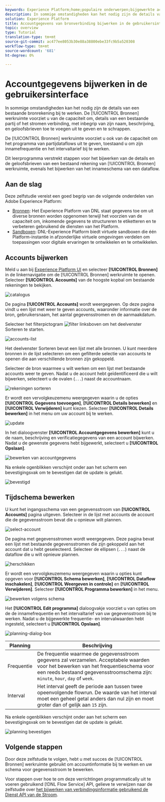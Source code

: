 ```yaml
---
keywords: Experience Platform;home;populaire onderwerpen;bijgewerkte accounts
description: In sommige omstandigheden kan het nodig zijn de details van een bestaande bronrekening bij te werken. De werkruimte Bronnen biedt u de mogelijkheid om details van een bestaande batch- of streamingverbinding toe te voegen, te bewerken en te verwijderen, inclusief de naam, beschrijving en referenties.
solution: Experience Platform
title: Accountgegevens van bronverbinding bijwerken in de gebruikersinterface
topic: overview
type: Tutorial
translation-type: tm+mt
source-git-commit: ac477ee8053b30e88a38800ebe33fc9b5a520308
workflow-type: tm+mt
source-wordcount: '681'
ht-degree: 0%

---
```



# Accountgegevens bijwerken in de gebruikersinterface

In sommige omstandigheden kan het nodig zijn de details van een bestaande bronrekening bij te werken. De [!UICONTROL Bronnen] werkruimte voorziet u van de capaciteit om, details van een bestaande partij of het stromen verbinding, met inbegrip van zijn naam, beschrijving, en geloofsbrieven toe te voegen uit te geven en te schrappen.

De [!UICONTROL Bronnen] werkruimte voorziet u ook van de capaciteit om het programma van partijdataflows uit te geven, toestaand u om zijn innamefrequentie en het intervaltarief bij te werken.

Dit leerprogramma verstrekt stappen voor het bijwerken van de details en de geloofsbrieven van een bestaand rekening van [!UICONTROL Bronnen] werkruimte, evenals het bijwerken van het innameschema van een dataflow.

## Aan de slag

Deze zelfstudie vereist een goed begrip van de volgende onderdelen van Adobe Experience Platform:

- [Bronnen](../../home.md): Het Experience Platform van DNL staat gegevens toe om uit diverse bronnen worden opgenomen terwijl het voorzien van de capaciteit om, inkomende gegevens te structureren te etiketteren en te verbeteren gebruikend de diensten van het Platform.
- [Sandboxen](../../../sandboxes/home.md): DNL-Experience Platform biedt virtuele sandboxen die één Platform-instantie in afzonderlijke virtuele omgevingen verdelen om toepassingen voor digitale ervaringen te ontwikkelen en te ontwikkelen.

## Accounts bijwerken

Meld u aan bij [Experience Platform UI](https://platform.adobe.com) en selecteer **[!UICONTROL Bronnen]** in de linkernavigatie om de [!UICONTROL Bronnen] werkruimte te openen. Selecteer **[!UICONTROL Accounts]** van de hoogste kopbal om bestaande rekeningen te bekijken.

![catalogus](../../images/tutorials/update/catalog.png)

De pagina **[!UICONTROL Accounts]** wordt weergegeven. Op deze pagina vindt u een lijst met weer te geven accounts, waaronder informatie over de bron, gebruikersnaam, het aantal gegevensstromen en de aanmaakdatum.

Selecteer het filterpictogram ![filter](../../images/tutorials/update/filter.png) linksboven om het deelvenster Sorteren te starten.

![accounts-list](../../images/tutorials/update/accounts-list.png)

Het deelvenster Sorteren bevat een lijst met alle bronnen. U kunt meerdere bronnen in de lijst selecteren om een gefilterde selectie van accounts te openen die aan verschillende bronnen zijn gekoppeld.

Selecteer de bron waarmee u wilt werken om een lijst met bestaande accounts weer te geven. Nadat u de account hebt geïdentificeerd die u wilt bijwerken, selecteert u de ovalen (`...`) naast de accountnaam.

![rekeningen sorteren](../../images/tutorials/update/accounts-sort.png)

Er wordt een vervolgkeuzemenu weergegeven waarin u de opties **[!UICONTROL Gegevens toevoegen]**, **[!UICONTROL Details bewerken]** en **[!UICONTROL Verwijderen]** kunt kiezen. Selecteer **[!UICONTROL Details bewerken]** in het menu om uw account bij te werken.

![update](../../images/tutorials/update/update.png)

In het dialoogvenster **[!UICONTROL Accountgegevens bewerken]** kunt u de naam, beschrijving en verificatiegegevens van een account bijwerken. Nadat u de gewenste gegevens hebt bijgewerkt, selecteert u **[!UICONTROL Opslaan]**.

![bewerken van accountgegevens](../../images/tutorials/update/edit-account-details.png)

Na enkele ogenblikken verschijnt onder aan het scherm een bevestigingsvak om te bevestigen dat de update is gelukt.

![bevestigd](../../images/tutorials/update/update-confirmed.png)

## Tijdschema bewerken

U kunt het ingangsschema van een gegevensstroom van **[!UICONTROL Accounts]** pagina uitgeven. Selecteer in de lijst met accounts de account die de gegevensstroom bevat die u opnieuw wilt plannen.

![select-account](../../images/tutorials/update/select-account.png)

De pagina met gegevensstromen wordt weergegeven. Deze pagina bevat een lijst met bestaande gegevensstromen die zijn gekoppeld aan het account dat u hebt geselecteerd. Selecteer de ellipsen (`...`) naast de dataflow die u wilt opnieuw plannen.

![herschikken](../../images/tutorials/update/reschedule.png)

Er wordt een vervolgkeuzemenu weergegeven waarin u opties kunt opgeven voor **[!UICONTROL Schema bewerken]**, **[!UICONTROL Dataflow inschakelen]**, **[!UICONTROL Weergeven in controle]** en **[!UICONTROL Verwijderen]**. Selecteer **[!UICONTROL Programma bewerken]** in het menu.

![bewerken volgens schema](../../images/tutorials/update/edit-schedule.png)

Het **[!UICONTROL Edit programma]** dialoogvakje voorziet u van opties om de de innamefrequentie en het intervaltarief van uw gegevensstroom bij te werken. Nadat u de bijgewerkte frequentie- en intervalwaarden hebt ingesteld, selecteert u **[!UICONTROL Opslaan]**.

![planning-dialog-box](../../images/tutorials/update/schedule-dialog-box.png)

| Planning | Beschrijving |
| ---------- | ----------- |
| Frequentie | De frequentie waarmee de gegevensstroom gegevens zal verzamelen. Acceptabele waarden voor het bewerken van het frequentieschema voor een reeds bestaand gegevensstroomschema zijn: `minute`, `hour`, `day` of `week`. |
| Interval | Het interval geeft de periode aan tussen twee opeenvolgende flowrun. De waarde van het interval moet een geheel getal anders dan nul zijn en moet groter dan of gelijk aan `15` zijn. |

Na enkele ogenblikken verschijnt onder aan het scherm een bevestigingsvak om te bevestigen dat de update is gelukt.

![planning bevestigen](../../images/tutorials/update/schedule-confirm.png)

## Volgende stappen

Door deze zelfstudie te volgen, hebt u met succes de [!UICONTROL Bronnen] werkruimte gebruikt om accountinformatie bij te werken en uw schema voor gegevensstroom te bewerken.

Voor stappen over hoe te om deze verrichtingen programmatically uit te voeren gebruikend [!DNL Flow Service] API, gelieve te verwijzen naar de zelfstudie over [het bijwerken van verbindingsinformatie gebruikend de Dienst API van de Stroom](../../tutorials/api/update.md).
